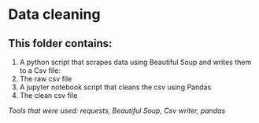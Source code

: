 # Data cleaning

## This folder contains:
1) A python script that scrapes data using Beautiful Soup and writes them to a Csv file:            
2) The raw csv file 
3) A jupyter notebook script that cleans the csv using Pandas
4) The clean csv file

*Tools that were used: requests, Beautiful Soup, Csv writer, pandas*
